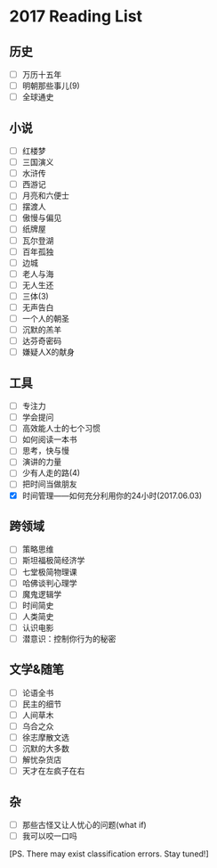 # 2017 Reading List
## 历史
- [ ] 万历十五年
- [ ] 明朝那些事儿(9)
- [ ] 全球通史

## 小说
- [ ] 红楼梦
- [ ] 三国演义
- [ ] 水浒传
- [ ] 西游记
- [ ] 月亮和六便士
- [ ] 摆渡人
- [ ] 傲慢与偏见
- [ ] 纸牌屋
- [ ] 瓦尔登湖
- [ ] 百年孤独
- [ ] 边城
- [ ] 老人与海
- [ ] 无人生还
- [ ] 三体(3)
- [ ] 无声告白
- [ ] 一个人的朝圣
- [ ] 沉默的羔羊
- [ ] 达芬奇密码
- [ ] 嫌疑人X的献身

## 工具
- [ ] 专注力
- [ ] 学会提问
- [ ] 高效能人士的七个习惯
- [ ] 如何阅读一本书
- [ ] 思考，快与慢
- [ ] 演讲的力量
- [ ] 少有人走的路(4)
- [ ] 把时间当做朋友
- [x] 时间管理——如何充分利用你的24小时(2017.06.03)

## 跨领域
- [ ] 策略思维
- [ ] 斯坦福极简经济学
- [ ] 七堂极简物理课
- [ ] 哈佛谈判心理学
- [ ] 魔鬼逻辑学
- [ ] 时间简史
- [ ] 人类简史
- [ ] 认识电影
- [ ] 潜意识：控制你行为的秘密

## 文学&随笔
- [ ] 论语全书
- [ ] 民主的细节
- [ ] 人间草木
- [ ] 乌合之众
- [ ] 徐志摩散文选
- [ ] 沉默的大多数
- [ ] 解忧杂货店
- [ ] 天才在左疯子在右

## 杂
- [ ] 那些古怪又让人忧心的问题(what if)
- [ ] 我可以咬一口吗

[PS. There may exist classification errors. Stay tuned!]

